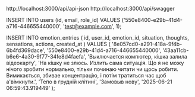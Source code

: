 http://localhost:3000/api/api-json
http://localhost:3000/api/swagger


INSERT INTO users (id, email, role_id) VALUES
('550e8400-e29b-41d4-a716-446655440000', 'test@example.com', 1);

INSERT INTO emotion_entries (
  id,
  user_id,
  emotion_id,
  situation,
  thoughts,
  sensations,
  actions,
  created_at
) VALUES (
  '8e057cd0-a291-418a-9f4b-6b4fd369dace',
  '550e8400-e29b-41d4-a716-446655440000',
  '43aa11cb-b6e6-4a30-9f77-34fe8d4faefa',
  'Выключается компютер, кішка залила відеокарту',
  'На кішку не злюсь. Излить сама ситуація. Що я не можу нічого зробити нормально, тільки починаю читати чи щось робити. Вимикається, збивае концентрацію, і потім тратиться час щоб а\'вімкнути.',
  'Тепо в грудній клітині',
  'Замовыв нову',
  '2025-06-21 06:59:43.919449'
);